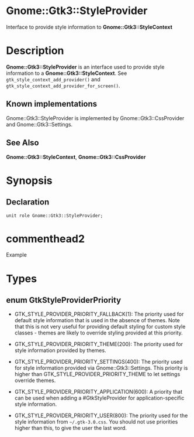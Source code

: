 Gnome::Gtk3::StyleProvider
==========================

Interface to provide style information to **Gnome::Gtk3::StyleContext**

Description
===========

**Gnome::Gtk3::StyleProvider** is an interface used to provide style information to a **Gnome::Gtk3::StyleContext**. See `gtk_style_context_add_provider()` and `gtk_style_context_add_provider_for_screen()`.

Known implementations
---------------------

Gnome::Gtk3::StyleProvider is implemented by Gnome::Gtk3::CssProvider and Gnome::Gtk3::Settings.

See Also
--------

**Gnome::Gtk3::StyleContext**, **Gnome::Gtk3::CssProvider**

Synopsis
========

Declaration
-----------

    unit role Gnome::Gtk3::StyleProvider;

commenthead2
============

Example

Types
=====

enum GtkStyleProviderPriority
-----------------------------

  * GTK_STYLE_PROVIDER_PRIORITY_FALLBACK(1): The priority used for default style information that is used in the absence of themes. Note that this is not very useful for providing default styling for custom style classes - themes are likely to override styling provided at this priority.

  * GTK_STYLE_PROVIDER_PRIORITY_THEME(200): The priority used for style information provided by themes.

  * GTK_STYLE_PROVIDER_PRIORITY_SETTINGS(400): The priority used for style information provided via Gnome::Gtk3::Settings. This priority is higher than GTK_STYLE_PROVIDER_PRIORITY_THEME to let settings override themes.

  * GTK_STYLE_PROVIDER_PRIORITY_APPLICATION(600): A priority that can be used when adding a #GtkStyleProvider for application-specific style information.

  * GTK_STYLE_PROVIDER_PRIORITY_USER(800): The priority used for the style information from `~/.gtk-3.0.css`. You should not use priorities higher than this, to give the user the last word.

